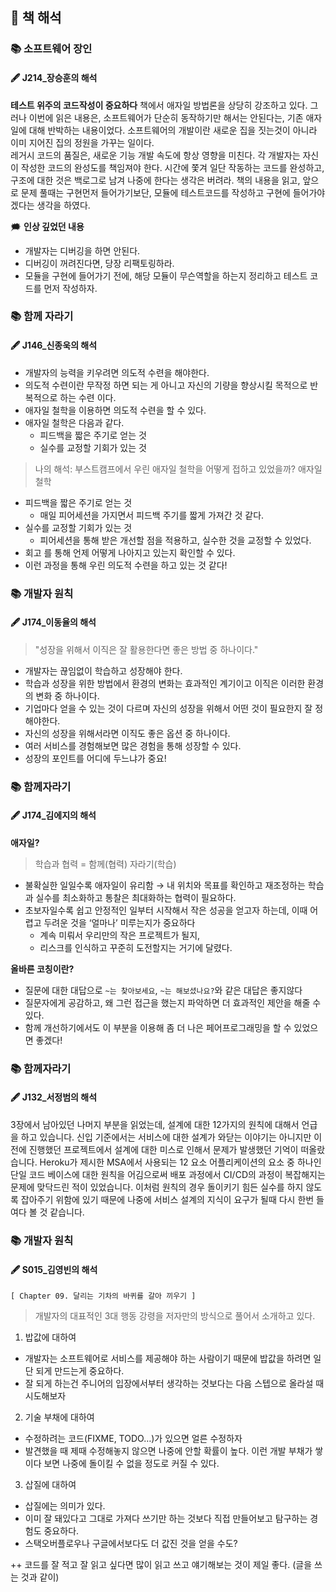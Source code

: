 ## 📖 책 해석

### 📚 소프트웨어 장인
#### 🖋 J214_장승훈의 해석
**테스트 위주의 코드작성이 중요하다**
책에서 애자일 방법론을 상당히 강조하고 있다. 그러나 이번에 읽은 내용은, 소프트웨어가 단순히 동작하기만 해서는 안된다는, 기존 애자일에 대해 반박하는 내용이었다. 소프트웨어의 개발이란 새로운 집을 짓는것이 아니라 이미 지어진 집의 정원을 가꾸는 일이다.  
레거시 코드의 품질은, 새로운 기능 개발 속도에 항상 영향을 미친다. 각 개발자는 자신이 작성한 코드의 완성도를 책임져야 한다. 시간에 쫓겨 일단 작동하는 코드를 완성하고, 구조에 대한 것은 백로그로 남겨 나중에 한다는 생각은 버려라.
책의 내용을 읽고, 앞으로 문제 풀때는 구현먼저 들어가기보단, 모듈에 테스트코드를 작성하고 구현에 들어가야겠다는 생각을 하였다.

🗯️ **인상 깊었던 내용**
- 개발자는 디버깅을 하면 안된다.
- 디버깅이 꺼려진다면, 당장 리팩토링하라.
- 모듈을 구현에 들어가기 전에, 해당 모듈이 무슨역할을 하는지 정리하고 테스트 코드를 먼저 작성하자.

### 📚 함께 자라기
#### 🖋 J146_신종욱의 해석
- 개발자의 능력을 키우려면 의도적 수련을 해야한다.
- 의도적 수련이란 무작정 하면 되는 게 아니고 자신의 기량을 향상시킬 목적으로 반복적으로 하는 수련 이다.
- 애자일 철학을 이용하면 의도적 수련을 할 수 있다.
- 애자일 철학은 다음과 같다.
  - 피드백을 짧은 주기로 얻는 것
  - 실수를 교정할 기회가 있는 것
> 나의 해석: 부스트캠프에서 우린 애자일 철학을 어떻게 접하고 있었을까?
> 애자일 철학
  - 피드백을 짧은 주기로 얻는 것
    - 매일 피어세션을 가지면서 피드백 주기를 짧게 가져간 것 같다.
  - 실수를 교정할 기회가 있는 것
    - 피어세션을 통해 받은 개선할 점을 적용하고, 실수한 것을 교정할 수 있었다.
  - 회고 를 통해 언제 어떻게 나아지고 있는지 확인할 수 있다.
  - 이런 과정을 통해 우린 의도적 수련을 하고 있는 것 같다!

### 📚 개발자 원칙
#### 🖋 J174_이동율의 해석
> "성장을 위해서 이직은 잘 활용한다면 좋은 방법 중 하나이다."
- 개발자는 끊임없이 학습하고 성장해야 한다.
- 학습과 성장을 위한 방법에서 환경의 변화는 효과적인 계기이고 이직은 이러한 환경의 변화 중 하나이다.
- 기업마다 얻을 수 있는 것이 다르며 자신의 성장을 위해서 어떤 것이 필요한지 잘 정해야한다.
- 자신의 성장을 위해서라면 이직도 좋은 옵션 중 하나이다.
- 여러 서비스를 경험해보면 많은 경험을 통해 성장할 수 있다.
- 성장의 포인트를 어디에 두느냐가 중요!

### 📚 함께자라기
#### 🖋 J174_김에지의 해석
**애자일?**
> 학습과 협력 = 함께(협력) 자라기(학습)

- 불확실한 일일수록 애자일이 유리함 → 내 위치와 목표를 확인하고 재조정하는 학습과 실수를 최소화하고 통찰은 최대화하는 협력이 필요하다.
- 초보자일수록 쉽고 안정적인 일부터 시작해서 작은 성공을 얻고자 하는데, 이때 어렵고 두려운 것을 ‘얼마나’ 미루는지가 중요하다
  - 계속 미뤄서 우리만의 작은 프로젝트가 될지,
  - 리스크를 인식하고 꾸준히 도전할지는 거기에 달렸다.

**올바른 코칭이란?**
- 질문에 대한 대답으로 `~는 찾아보세요`, `~는 해보셨나요?`와 같은 대답은 좋지않다
- 질문자에게 공감하고, 왜 그런 접근을 했는지 파악하면 더 효과적인 제안을 해줄 수 있다.
- 함께 개선하기에서도 이 부분을 이용해 좀 더 나은 페어프로그래밍을 할 수 있었으면 좋겠다!


### 📚 함께자라기
#### 🖋 J132_서정범의 해석

3장에서 남아있던 나머지 부분을 읽었는데, 설계에 대한 12가지의 원칙에 대해서 언급을 하고 있습니다. 
신입 기준에서는 서비스에 대한 설계가 와닫는 이야기는 아니지만 이전에 진행했던 프로젝트에서 설계에 대한 미스로 인해서 문제가 발생했던 기억이 떠올랐습니다.
Heroku가 제시한 MSA에서 사용되는 12 요소 어플리케이션의 요소 중 하나인 단일 코드 베이스에 대한 원칙을 어김으로써 배포 과정에서 CI/CD의 과정이 복잡해지는 문제에 맞닥드린 적이 있었습니다. 
이처럼 원칙의 경우 돌이키기 힘든 실수를 하지 않도록 잡아주기 위함에 있기 때문에 나중에 서비스 설계의 지식이 요구가 될때 다시 한번 들여다 볼 것 같습니다.

### 📚 개발자 원칙
#### 🖋 S015_김영빈의 해석
`[ Chapter 09. 달리는 기차의 바퀴를 갈아 끼우기 ]`
> 개발자의 대표적인 3대 행동 강령을 저자만의 방식으로 풀어서 소개하고 있다.

1. 밥값에 대하여
- 개발자는 소프트웨어로 서비스를 제공해야 하는 사람이기 때문에 밥값을 하려면 일단 되게 만드는게 중요하다.
- 잘 되게 하는건 주니어의 입장에서부터 생각하는 것보다는 다음 스텝으로 올라설 때 시도해보자

2. 기술 부채에 대하여
- 수정하려는 코드(FIXME, TODO…)가 있으면 얼른 수정하자
- 발견했을 때 제때 수정해놓지 않으면 나중에 안할 확률이 높다. 이런 개발 부채가 쌓이다 보면 나중에 돌이킬 수 없을 정도로 커질 수 있다.

3. 삽질에 대하여
- 삽질에는 의미가 있다.
- 이미 잘 돼있다고 그대로 가져다 쓰기만 하는 것보다 직접 만들어보고 탐구하는 경험도 중요하다.
- 스택오버플로우나 구글에서보다도 더 값진 것을 얻을 수도?

++ 코드를 잘 적고 잘 읽고 싶다면 많이 읽고 쓰고 얘기해보는 것이 제일 좋다. (글을 쓰는 것과 같이)
